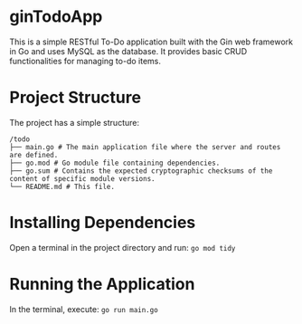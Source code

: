 # ginTodoApp
This is a simple RESTful To-Do application built with the Gin web framework in Go and uses MySQL as the database. It provides basic CRUD functionalities for managing to-do items.
# Project Structure
The project has a simple structure:
```azure
/todo
├── main.go # The main application file where the server and routes are defined.
├── go.mod # Go module file containing dependencies.
├── go.sum # Contains the expected cryptographic checksums of the content of specific module versions.
└── README.md # This file.
```
# Installing Dependencies
Open a terminal in the project directory and run:
``` go mod tidy  ```
# Running the Application
In the terminal, execute:
``` go run main.go ```